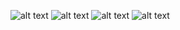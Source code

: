 ![alt text](./assets/screenshots/notes1.png)
![alt text](./assets/screenshots/notes2.png)
![alt text](./assets/screenshots/notes3.png)
![alt text](./assets/screenshots/notes4.png)
